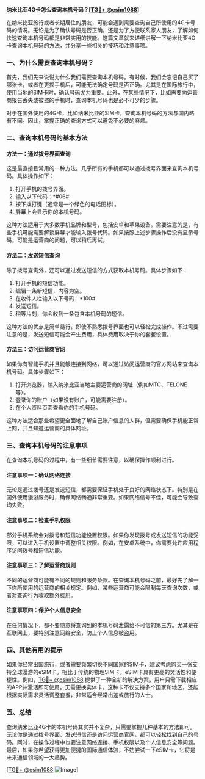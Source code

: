 **纳米比亚4G卡怎么查询本机号码？[[TG💪+ @esim1088](https://t.me/s/esim1088)]**

在纳米比亚旅行或者长期居住的朋友，可能会遇到需要查询自己所使用的4G卡号码的情况。无论是为了确认号码是否正确，还是为了方便联系家人朋友，了解如何快速查询本机号码都是非常实用的技能。这篇文章就来详细讲解一下纳米比亚4G卡查询本机号码的方法，并分享一些相关的技巧和注意事项。

### 一、为什么需要查询本机号码？

首先，我们先来说说为什么我们需要查询本机号码。有时候，我们会忘记自己买了哪张卡，或者在更换手机后，可能无法确定号码是否正确。尤其是在国际旅行中，使用当地的SIM卡时，确认号码尤为重要。此外，在某些情况下，比如需要向运营商报告丢失或被盗的手机时，查询本机号码也是必不可少的步骤。

对于在国外使用的4G卡，比如纳米比亚的SIM卡，查询本机号码的方法与国内略有不同。因此，掌握正确的查询方式可以避免不必要的麻烦。

### 二、查询本机号码的基本方法

#### 方法一：通过拨号界面查询
这是最直接且常用的一种方法。几乎所有的手机都可以通过拨号界面来查询本机号码。具体操作如下：

1. 打开手机的拨号界面。
2. 输入以下代码：*#06#
3. 按下拨打键（通常是一个绿色的电话图标）。
4. 屏幕上会显示你的本机号码。

这种方法适用于大多数手机品牌和型号，包括安卓和苹果设备。需要注意的是，有些手机可能需要解锁屏幕才能输入拨号代码。如果按照上述步骤操作后没有显示号码，可能是运营商的问题，可以稍后再试。

#### 方法二：发送短信查询
除了拨号查询外，还可以通过发送短信的方式获取本机号码。具体步骤如下：

1. 打开手机的短信功能。
2. 编辑一条新短信，内容为空。
3. 在收件人栏输入以下号码：*100#
4. 发送短信。
5. 稍等片刻，你会收到一条包含本机号码的短信。

这种方法的优点是简单易行，即使不熟悉拨号界面也可以轻松完成操作。不过需要注意的是，发送短信可能会产生费用，具体费用取决于你的套餐设置。

#### 方法三：访问运营商官网
如果你有智能手机并且能够连接到网络，可以通过访问运营商的官方网站来查询本机号码。具体步骤如下：

1. 打开浏览器，输入纳米比亚当地主要运营商的网址（例如MTC、TELONE等）。
2. 登录你的账户（如果没有账户，可能需要注册）。
3. 在个人资料页面查看你的手机号码。

这种方法适合那些希望更全面地了解自己账户信息的人群，但需要确保手机能正常上网，并且知道运营商的具体网址。

### 三、查询本机号码的注意事项

在查询本机号码的过程中，有一些细节需要注意，以确保操作顺利进行。

#### 注意事项一：确认网络连接
无论是通过拨号还是发送短信，都需要保证手机处于良好的网络状态下。特别是在国外使用漫游服务时，确保网络畅通非常重要。如果网络信号不佳，可能会导致查询失败。

#### 注意事项二：检查手机权限
部分手机系统会对拨号和短信功能设置权限。如果你发现拨号或发送短信的功能受限，可以进入手机设置中调整相关权限。例如，在安卓系统中，你需要允许应用程序访问拨号和短信功能。

#### 注意事项三：了解运营商规则
不同的运营商可能有不同的规则和服务条款。在查询本机号码之前，最好先了解一下你所使用的运营商的相关规定。例如，某些运营商可能会限制每天查询次数，或者对查询行为收取额外费用。

#### 注意事项四：保护个人信息安全
在任何情况下，都不要随意将查询到的本机号码泄露给不可信的第三方。尤其是在互联网上，要特别注意网络安全，防止个人信息被盗用。

### 四、其他有用的提示

如果你经常出国旅行，或者需要频繁切换不同国家的SIM卡，建议考虑购买一张支持全球漫游的eSIM卡。相比于传统的物理SIM卡，eSIM卡具有更高的灵活性和便捷性。例如，[TG💪+ @esim1088](https://t.me/s/esim1088) 提供了一种全新的解决方案，用户只需下载相应的APP并激活即可使用，无需更换实体卡。这种卡不仅支持多个国家和地区，还能根据实际需求灵活调整套餐，非常适合经常出差或旅行的人士。

### 五、总结

查询纳米比亚4G卡的本机号码其实并不复杂，只需要掌握几种基本的方法即可。无论你是通过拨号界面、发送短信还是访问运营商官网，都可以轻松找到自己的号码。同时，在操作过程中也要注意网络连接、手机权限以及个人信息安全等问题。最后，如果你希望获得更加便捷的国际通信体验，不妨尝试一下eSIM卡，它将是未来通信领域的一大趋势。

[[TG💪+ @esim1088](https://t.me/s/esim1088) ![Image](https://i.postimg.cc/4NQfJmqS/Snipaste-2025-05-13-00-14-12.png)]